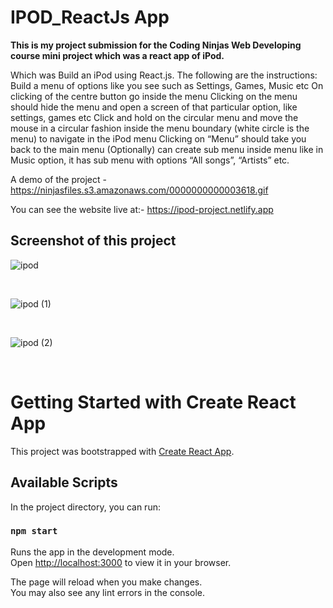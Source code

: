 # IPOD_ReactJs App

**This is my project submission for the Coding Ninjas Web Developing course mini project which was a react app of iPod.** 

Which was Build an iPod using React.js. The following are the instructions:   Build a menu of options like you see such as Settings, Games, Music etc On clicking of the centre button go inside the menu Clicking on the menu should hide the menu and open a screen of that particular option, like settings, games etc Click and hold on the circular menu and move the mouse in a circular fashion inside the menu boundary (white circle is the menu) to navigate in the iPod menu Clicking on “Menu” should take you back to the main menu (Optionally) can create sub menu inside menu like in Music option, it has sub menu with options “All songs”, “Artists” etc.

A demo of the project - https://ninjasfiles.s3.amazonaws.com/0000000000003618.gif

You can see the website live at:- https://ipod-project.netlify.app

## Screenshot of this project

![ipod](https://user-images.githubusercontent.com/106314415/196906644-c786d357-f1f7-4cd1-951f-1544b609927d.png)

<br/>

![ipod (1)](https://user-images.githubusercontent.com/106314415/196906866-0f18907d-e19d-48ac-8b1a-1491246f05e4.png)

<br/>

![ipod (2)](https://user-images.githubusercontent.com/106314415/196906989-76d9cafd-bb56-4325-b089-0433e523226b.png)

<br/>

# Getting Started with Create React App

This project was bootstrapped with [Create React App](https://github.com/facebook/create-react-app).

## Available Scripts

In the project directory, you can run:

### `npm start`

Runs the app in the development mode.\
Open [http://localhost:3000](http://localhost:3000) to view it in your browser.

The page will reload when you make changes.\
You may also see any lint errors in the console.
